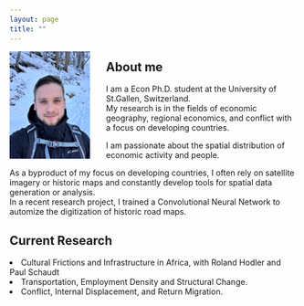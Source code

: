 ```yaml
---
layout: page
title: ""
---
```


<body>
  <img align="left" width="28%" height="28%" src="assets/github-img/profile.png" style="margin-right: 2em">
  <h2> About me </h2>
  <div>
    <p> I am a Econ Ph.D. student at the University of St.Gallen, Switzerland. <br>
      My research is in the fields of economic geography, regional economics, and conflict with a focus on developing countries. </p>
    <p> I am passionate about the spatial distribution of economic activity and people. </p>
    <p> As a byproduct of my focus on developing countries, I often rely on satellite imagery or historic maps and constantly develop tools for spatial data generation
      or analysis. <br>
      In a recent research project, I trained a Convolutional Neural Network to automize the digitization of historic road maps. </p>
  </div>
  
  <div class="clear">
    <h2> Current Research </h2>
    <li> Cultural Frictions and Infrastructure in Africa, with Roland Hodler and Paul Schaudt </li>
    <li> Transportation, Employment Density and Structural Change. </li>
    <li> Conflict, Internal Displacement, and Return Migration. </li>
  </div>
</body> 
